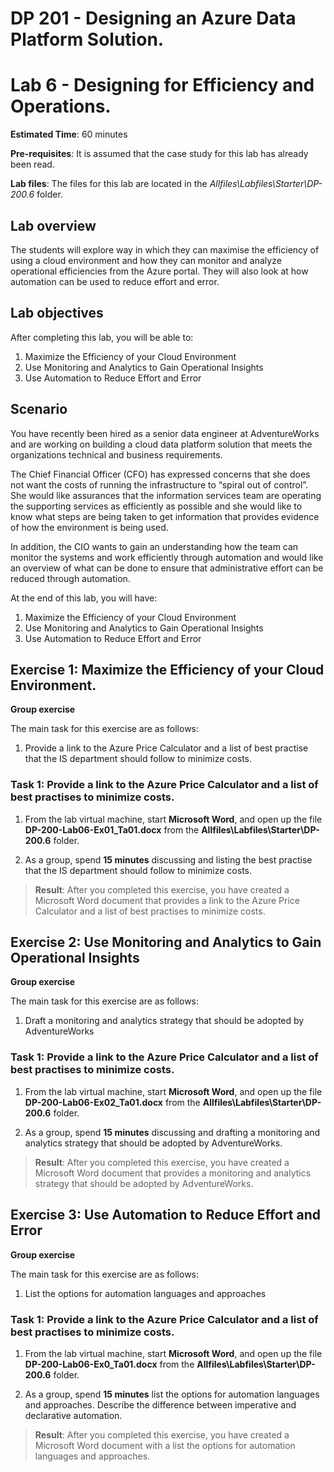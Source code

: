 # DP 201 - Designing an Azure Data Platform Solution.
# Lab 6 - Designing for Efficiency and Operations.

**Estimated Time**: 60 minutes

**Pre-requisites**: It is assumed that the case study for this lab has already been read.

**Lab files**: The files for this lab are located in the _Allfiles\Labfiles\Starter\DP-200.6_ folder.

## Lab overview

The students will explore way in which they can maximise the efficiency of using a cloud environment and how they can monitor and analyze operational efficiencies from the Azure portal. They will also look at how automation can be used to reduce effort and error.

## Lab objectives
  
After completing this lab, you will be able to:

1. Maximize the Efficiency of your Cloud Environment
1. Use Monitoring and Analytics to Gain Operational Insights
1. Use Automation to Reduce Effort and Error

## Scenario
  
You have recently been hired as a senior data engineer at AdventureWorks and are working on building a cloud data platform solution that meets the organizations technical and business requirements.

The Chief Financial Officer (CFO) has expressed concerns that she does not want the costs of running the infrastructure to “spiral out of control”. She would like assurances that the information services team are operating the supporting services as efficiently as possible and she would like to know what steps are being taken to get information that provides evidence of how the environment is being used.

In addition, the CIO wants to gain an understanding how the team can monitor the systems and work efficiently through automation and would like an overview of what can be done to ensure that administrative effort can be reduced through automation.

At the end of this lab, you will have:

1. Maximize the Efficiency of your Cloud Environment
1. Use Monitoring and Analytics to Gain Operational Insights
1. Use Automation to Reduce Effort and Error

## Exercise 1: Maximize the Efficiency of your Cloud Environment.

**Group exercise**
  
The main task for this exercise are as follows:

1. Provide a link to the Azure Price Calculator and a list of best practise that the IS department should follow to minimize costs.

### Task 1: Provide a link to the Azure Price Calculator and a list of best practises to minimize costs.

1. From the lab virtual machine, start **Microsoft Word**, and open up the file **DP-200-Lab06-Ex01_Ta01.docx** from the **Allfiles\Labfiles\Starter\DP-200.6** folder.

1. As a group, spend **15 minutes** discussing and listing the best practise that the IS department should follow to minimize costs.

> **Result**: After you completed this exercise, you have created a Microsoft Word document that provides a link to the Azure Price Calculator and a list of best practises to minimize costs.

## Exercise 2: Use Monitoring and Analytics to Gain Operational Insights

**Group exercise**
  
The main task for this exercise are as follows:

1. Draft a monitoring and analytics strategy that should be adopted by AdventureWorks

### Task 1: Provide a link to the Azure Price Calculator and a list of best practises to minimize costs.

1. From the lab virtual machine, start **Microsoft Word**, and open up the file **DP-200-Lab06-Ex02_Ta01.docx** from the **Allfiles\Labfiles\Starter\DP-200.6** folder.

1. As a group, spend **15 minutes** discussing and drafting a monitoring and analytics strategy that should be adopted by AdventureWorks.

> **Result**: After you completed this exercise, you have created a Microsoft Word document that provides a monitoring and analytics strategy that should be adopted by AdventureWorks.

## Exercise 3: Use Automation to Reduce Effort and Error

**Group exercise**
  
The main task for this exercise are as follows:

1. List the options for automation languages and approaches

### Task 1: Provide a link to the Azure Price Calculator and a list of best practises to minimize costs.

1. From the lab virtual machine, start **Microsoft Word**, and open up the file **DP-200-Lab06-Ex0_Ta01.docx** from the **Allfiles\Labfiles\Starter\DP-200.6** folder.

1. As a group, spend **15 minutes** list the options for automation languages and approaches. Describe the difference between imperative and declarative automation.

> **Result**: After you completed this exercise, you have created a Microsoft Word document with a list the options for automation languages and approaches.
